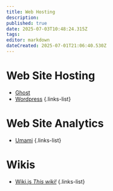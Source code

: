 ```yaml
---
title: Web Hosting
description: 
published: true
date: 2025-07-03T10:48:24.315Z
tags: 
editor: markdown
dateCreated: 2025-07-01T21:06:40.530Z
---
```


# Web Site Hosting
- [<span class="mdi mdi-ghost"></span> Ghost](/ghost)
- [<span class="mdi mdi-wordpress"></span> Wordpress](/wordpress)
{.links-list}

# Web Site Analytics
- [<span class="mdi mdi-poll"></span> Umami](/umami)
{.links-list}

# Wikis
- [<span class="mdi mdi-butterfly"></span> Wiki.js *This wiki!*](/wikijs)
{.links-list}

